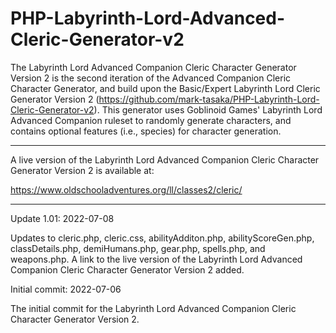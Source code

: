 # PHP-Labyrinth-Lord-Advanced-Cleric-Generator-v2
The Labyrinth Lord Advanced Companion Cleric Character Generator Version 2 is the second iteration of the Advanced Companion Cleric Character Generator, and build upon the Basic/Expert Labyrinth Lord Cleric Generator Version 2 (https://github.com/mark-tasaka/PHP-Labyrinth-Lord-Cleric-Generator-v2). This generator uses Goblinoid Games' Labyrinth Lord Advanced Companion ruleset to randomly generate characters, and contains optional features (i.e., species) for character generation.

-----------

A live version of the Labyrinth Lord Advanced Companion Cleric Character Generator Version 2 is available at:

https://www.oldschooladventures.org/ll/classes2/cleric/


-----------


Update 1.01: 2022-07-08

Updates to cleric.php, cleric.css, abilityAdditon.php, abilityScoreGen.php, classDetails.php, demiHumans.php, gear.php, spells.php, and weapons.php.  A link to the live version of the Labyrinth Lord Advanced Companion Cleric Character Generator Version 2 added.



Initial commit: 2022-07-06

The initial commit for the Labyrinth Lord Advanced Companion Cleric Character Generator Version 2.
